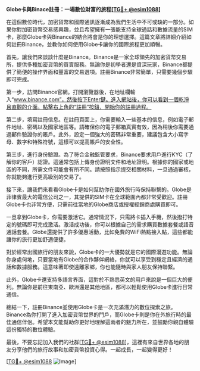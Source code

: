 **Globe卡與Binace註冊：一場數位財富的旅程[[TG💪+ @esim1088](https://t.me/s/esim1088)]**

在這個數位時代，加密貨幣和國際通訊逐漸成為我們生活中不可或缺的一部分。如果你對加密貨幣交易感興趣，並且希望擁有一張能支持全球通話和數據流量的SIM卡，那麼Globe卡與Binance的結合將會是你的理想選擇。這篇文章將詳細介紹如何註冊Binance，並教你如何使用Globe卡讓你的國際旅程更加順暢。

首先，讓我們來談談什麼是Binance。Binance是一家全球領先的加密貨幣交易所，提供多種加密貨幣的買賣服務。無論你是初學者還是資深玩家，Binance都提供了簡便的操作界面和豐富的交易選項。註冊Binance非常簡單，只需要幾個步驟即可完成。

第一步，訪問Binance官網。打開瀏覽器後，在地址欄輸入“www.binance.com”，然後按下Enter鍵。進入網站後，你可以看到一個乾淨且直觀的介面。點擊右上角的“註冊”按鈕，開始你的註冊過程。

第二步，填寫註冊信息。在註冊頁面上，你需要輸入一些基本的信息，例如電子郵件地址、密碼以及國家地區等。請確保你的電子郵箱真實有效，因為稍後你需要通過郵件驗證你的賬戶。此外，設定一個強大的密碼非常重要，建議包含大小寫字母、數字和特殊符號，這樣可以提高賬戶的安全性。

第三步，進行身份驗證。為了符合金融監管要求，Binance要求用戶進行KYC（了解你的客戶）認證。這通常包括上傳身份證明文件和地址證明。根據你的國家或地區的不同，所需文件可能會有所不同。請按照指示提交相關材料，一旦通過審核，你就能夠進行更高級別的交易了。

接下來，讓我們來看看Globe卡是如何幫助你在國外旅行時保持聯繫的。Globe是菲律賓最大的電信公司之一，其提供的SIM卡在全球範圍內都非常受歡迎。註冊Globe卡也非常方便，只需前往當地的Globe商店或授權經銷商處購買即可。

一旦拿到Globe卡，你需要激活它。通常情況下，只需將卡插入手機，然後撥打特定的號碼即可完成激活。激活成功後，你可以根據自己的需求購買數據套餐或語音通話套餐。Globe還提供了許多優惠活動，比如免費的WiFi熱點接入點，這些都能讓你的旅行更加舒適便捷。

對於經常出國旅行的朋友來說，Globe卡的一大優勢就是它的國際漫遊功能。無論你身處何地，只要當地有Globe的合作夥伴網絡，你就可以享受到穩定且經濟的通話和數據服務。這意味著即使遠離家鄉，你也能隨時與家人朋友保持聯繫。

此外，Globe卡還支持多語言界面，這對於不熟悉英文的用戶來說是一個巨大的便利。無論你是前往東南亞、歐洲還是其他地區，都可以輕鬆使用Globe卡進行日常通信。

總結一下，註冊Binance並使用Globe卡是一次充滿潛力的數位探索之旅。Binance為你打開了進入加密貨幣世界的門戶，而Globe卡則是你在外旅行時的最佳通信伴侶。希望本文能幫助你更好地理解這兩者的魅力所在，並鼓勵你親自體驗這份獨特的數位體驗。

最後，不要忘記加入我們的社群[[TG💪+ @esim1088](https://t.me/s/esim1088)]，這裡有來自世界各地的朋友分享他們的旅行故事和加密貨幣投資心得。一起成長，一起變得更好！

[[TG💪+ @esim1088](https://t.me/s/esim1088) ![Image](https://i.postimg.cc/4NQfJmqS/Snipaste-2025-05-13-00-14-12.png)]